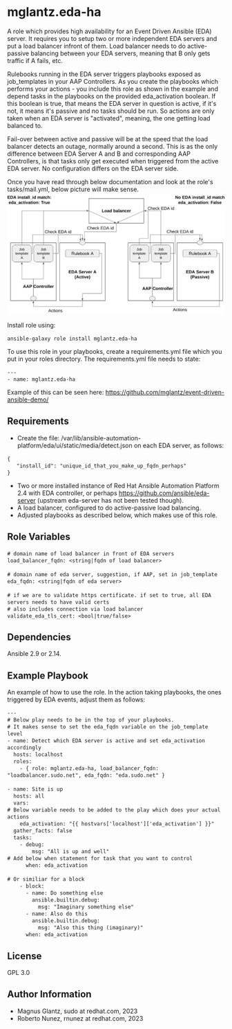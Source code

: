 mglantz.eda-ha
=========

A role which provides high availability for an Event Driven Ansible (EDA) server.
It requires you to setup two or more independent EDA servers and put a load balancer infront of them.
Load balancer needs to do active-passive balancing between your EDA servers, meaning that B only gets traffic if A fails, etc.

Rulebooks running in the EDA server triggers playbooks exposed as job_templates in your AAP Controllers. As you create the playbooks which performs your actions - you include this role as shown in the example and depend tasks in the playbooks on the provided eda_activation boolean. If this boolean is true, that means the EDA server in question is active, if it's not, it means it's passive and no tasks should be run. So actions are only taken when an EDA server is "activated", meaning, the one getting load balanced to.

Fail-over between active and passive will be at the speed that the load balancer detects an outage, normally around a second. This is as the only difference between EDA Server A and B and corresponding AAP Controllers, is that tasks only get executed when triggered from the active EDA server. No configuration differs on the EDA server side.

Once you have read through below documentation and look at the role's tasks/mail.yml, below picture will make sense.
![See architectural overview on GitHub if broken](https://github.com/mglantz/eda-ha/blob/main/eda-ha.png)

Install role using:
```
ansible-galaxy role install mglantz.eda-ha
```

To use this role in your playbooks, create a requirements.yml file which you put in your roles directory.
The requirements.yml file needs to state:
```
---    
- name: mglantz.eda-ha
```
Example of this can be seen here: https://github.com/mglantz/event-driven-ansible-demo/

Requirements
------------

* Create the file: /var/lib/ansible-automation-platform/eda/ui/static/media/detect.json on each EDA server, as follows:
```
{
   "install_id": "unique_id_that_you_make_up_fqdn_perhaps"
}
```
* Two or more installed instance of Red Hat Ansible Automation Platform 2.4 with EDA controller, or perhaps https://github.com/ansible/eda-server (upstream eda-server has not been tested though).
* A load balancer, configured to do active-passive load balancing.
* Adjusted playbooks as described below, which makes use of this role.

Role Variables
--------------
```
# domain name of load balancer in front of EDA servers
load_balancer_fqdn: <string|fqdn of load balancer> 

# domain name of eda server, suggestion, if AAP, set in job_template
eda_fqdn: <string|fqdn of eda server>

# if we are to validate https certificate. if set to true, all EDA servers needs to have valid certs
# also includes connection via load balancer
validate_eda_tls_cert: <bool|true/false>
```

Dependencies
------------
Ansible 2.9 or 2.14.

Example Playbook
----------------

An example of how to use the role.
In the action taking playbooks, the ones triggered by EDA events, adjust them as follows:
```
---
# Below play needs to be in the top of your playbooks.
# It makes sense to set the eda_fqdn variable on the job_template level
- name: Detect which EDA server is active and set eda_activation accordingly
  hosts: localhost
  roles:
    - { role: mglantz.eda-ha, load_balancer_fqdn: "loadbalancer.sudo.net", eda_fqdn: "eda.sudo.net" }

- name: Site is up
  hosts: all
  vars:
# Below variable needs to be added to the play which does your actual actions
    eda_activation: "{{ hostvars['localhost']['eda_activation'] }}"
  gather_facts: false
  tasks:
    - debug:
        msg: "All is up and well"
# Add below when statement for task that you want to control
      when: eda_activation

# Or similiar for a block
    - block: 
      - name: Do something else
        ansible.builtin.debug:
          msg: "Imaginary something else"
      - name: Also do this
        ansible.builtin.debug:
          msg: "Also this thing (imaginary)"
      when: eda_activation
```

License
-------

GPL 3.0

Author Information
------------------

* Magnus Glantz, sudo at redhat.com, 2023
* Roberto Nunez, rnunez at redhat.com, 2023
